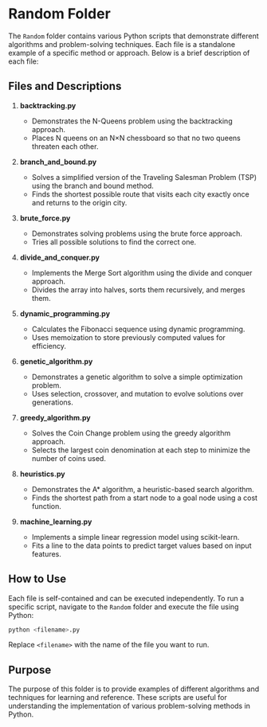 # Random Folder

The `Random` folder contains various Python scripts that demonstrate different algorithms and problem-solving techniques. Each file is a standalone example of a specific method or approach. Below is a brief description of each file:

## Files and Descriptions

1. **backtracking.py**
   - Demonstrates the N-Queens problem using the backtracking approach.
   - Places N queens on an N×N chessboard so that no two queens threaten each other.

2. **branch_and_bound.py**
   - Solves a simplified version of the Traveling Salesman Problem (TSP) using the branch and bound method.
   - Finds the shortest possible route that visits each city exactly once and returns to the origin city.

3. **brute_force.py**
   - Demonstrates solving problems using the brute force approach.
   - Tries all possible solutions to find the correct one.

4. **divide_and_conquer.py**
   - Implements the Merge Sort algorithm using the divide and conquer approach.
   - Divides the array into halves, sorts them recursively, and merges them.

5. **dynamic_programming.py**
   - Calculates the Fibonacci sequence using dynamic programming.
   - Uses memoization to store previously computed values for efficiency.

6. **genetic_algorithm.py**
   - Demonstrates a genetic algorithm to solve a simple optimization problem.
   - Uses selection, crossover, and mutation to evolve solutions over generations.

7. **greedy_algorithm.py**
   - Solves the Coin Change problem using the greedy algorithm approach.
   - Selects the largest coin denomination at each step to minimize the number of coins used.

8. **heuristics.py**
   - Demonstrates the A* algorithm, a heuristic-based search algorithm.
   - Finds the shortest path from a start node to a goal node using a cost function.

9. **machine_learning.py**
   - Implements a simple linear regression model using scikit-learn.
   - Fits a line to the data points to predict target values based on input features.

## How to Use

Each file is self-contained and can be executed independently. To run a specific script, navigate to the `Random` folder and execute the file using Python:

```bash
python <filename>.py
```

Replace `<filename>` with the name of the file you want to run.

## Purpose

The purpose of this folder is to provide examples of different algorithms and techniques for learning and reference. These scripts are useful for understanding the implementation of various problem-solving methods in Python.